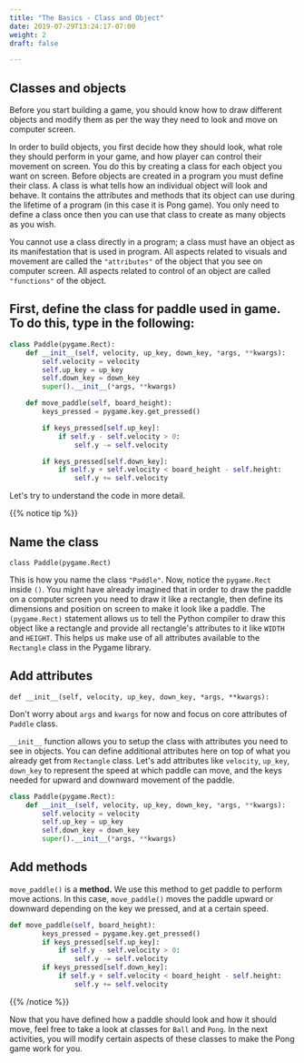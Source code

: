 ```yaml
---
title: "The Basics - Class and Object"
date: 2019-07-29T13:24:17-07:00
weight: 2
draft: false

---
```

## Classes and objects

Before you start building a game, you should know how to draw different objects and modify them as per the way they need to look and move on computer screen. 

In order to build objects, you first decide how they should look, what role they should perform in your game, and how player can control their movement on screen. You do this by creating a class for each object you want on screen. 
Before objects are created in a program you must define their class. A class is what tells how an individual object will look and behave. It contains the attributes and methods that its object can use during the lifetime of a program (in this case it is Pong game). You only need to define a class once then you can use that class to create as many objects as you wish. 

You cannot use a class directly in a program; a class must have an object as its manifestation that is used in program. 
All aspects related to visuals and movement are called the `"attributes"` of the object that you see on computer screen. 
All aspects related to control of an object are called `"functions"` of the object. 


## First, define the class for paddle used in game. To do this, type in the following:

```python
class Paddle(pygame.Rect):
    def __init__(self, velocity, up_key, down_key, *args, **kwargs):
        self.velocity = velocity
        self.up_key = up_key
        self.down_key = down_key
        super().__init__(*args, **kwargs)

    def move_paddle(self, board_height):
        keys_pressed = pygame.key.get_pressed()

        if keys_pressed[self.up_key]:
            if self.y - self.velocity > 0:
                self.y -= self.velocity

        if keys_pressed[self.down_key]:
            if self.y + self.velocity < board_height - self.height:
                self.y += self.velocity
```

Let's try to understand the code in more detail.

{{% notice tip %}}

## Name the class

`class Paddle(pygame.Rect)`

This is how you name the class `"Paddle"`. Now, notice the `pygame.Rect` inside `()`. You might have already imagined that in order to draw the paddle on a computer screen you need to draw it like a rectangle, then define its dimensions and position on screen to make it look like a paddle. The `(pygame.Rect)` statement allows us to tell the Python compiler to draw this object like a rectangle and provide all rectangle's attributes to it like `WIDTH` and `HEIGHT`. This helps us make use of all attributes available to the `Rectangle` class in the Pygame library. 

## Add attributes

`def __init__(self, velocity, up_key, down_key, *args, **kwargs):`

Don't worry about `args` and `kwargs` for now and focus on core attributes of `Paddle` class. 

`__init__` function allows you to setup the class with attributes you need to see in objects. You can define additional attributes here on top of what you already get from `Rectangle` class. Let's add attributes like `velocity`, `up_key`, `down_key` to represent the speed at which paddle can move, and the keys needed for upward and downward movement of the paddle. 

```python
class Paddle(pygame.Rect):
    def __init__(self, velocity, up_key, down_key, *args, **kwargs):
        self.velocity = velocity
        self.up_key = up_key
        self.down_key = down_key
        super().__init__(*args, **kwargs)
```
## Add methods

`move_paddle()` is a **method.**  We use this method to get paddle to perform move actions. In this case, `move_paddle()` moves the paddle upward or downward depending on the key we pressed, and at a certain speed.

```python
def move_paddle(self, board_height):
        keys_pressed = pygame.key.get_pressed()
        if keys_pressed[self.up_key]:
            if self.y - self.velocity > 0:
                self.y -= self.velocity
        if keys_pressed[self.down_key]:
            if self.y + self.velocity < board_height - self.height:
                self.y += self.velocity
```

{{% /notice %}}

Now that you have defined how a paddle should look and how it should move, feel free to take a look at classes for `Ball` and `Pong`. In the next activities, you will modify certain aspects of these classes to make the Pong game work for you.
